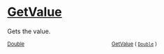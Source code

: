 # [GetValue](./CubicInterpolation-100663729.md)

Gets the value.

<sub>[Double](https://docs.microsoft.com/en-us/dotnet/api/System.Double)</sub><img width=200/><sub>[GetValue](./CubicInterpolation-100663729.md) ( [`Double`](https://docs.microsoft.com/en-us/dotnet/api/System.Double) )</sub><br>


